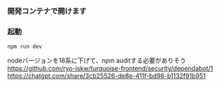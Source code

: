 ### 開発コンテナで開けます

### 起動
`npm run dev`

nodeバージョンを18系に下げて、npm auditする必要がありそう
https://github.com/ryo-iskw/turquoise-frontend/security/dependabot/1
https://chatgpt.com/share/3cb25526-de8e-411f-bd98-b1132f91b951
